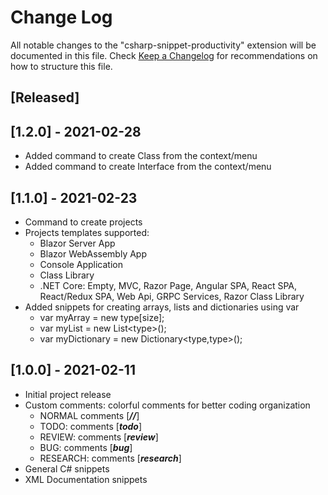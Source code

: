 # Change Log

All notable changes to the "csharp-snippet-productivity" extension will be documented in this file.
Check [Keep a Changelog](http://keepachangelog.com/) for recommendations on how to structure this file.

## [Released]

## [1.2.0] - 2021-02-28

- Added command to create Class from the context/menu
- Added command to create Interface from the context/menu

## [1.1.0] - 2021-02-23

- Command to create projects
- Projects templates supported:
  - Blazor Server App
  - Blazor WebAssembly App
  - Console Application
  - Class Library
  - .NET Core: Empty, MVC, Razor Page, Angular SPA, React SPA, React/Redux SPA, Web Api, GRPC Services, Razor Class Library
- Added snippets for creating arrays, lists and dictionaries using var
  - var myArray = new type[size];
  - var myList = new List\<type>();
  - var myDictionary = new Dictionary\<type,type>();

## [1.0.0] - 2021-02-11

- Initial project release
- Custom comments: colorful comments for better coding organization
  - NORMAL comments [***//***]
  - TODO: comments [***todo***]
  - REVIEW: comments [***review***]
  - BUG: comments [***bug***]
  - RESEARCH: comments [***research***]
- General C# snippets
- XML Documentation snippets
